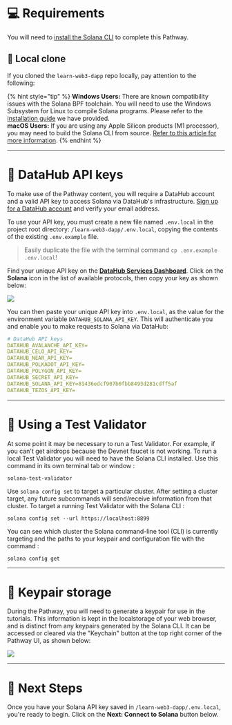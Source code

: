 # 💻 Requirements

You will need to [install the Solana CLI](https://docs.solana.com/cli/install-solana-cli-tools) to complete this Pathway.

## 🐑 Local clone

If you cloned the `learn-web3-dapp` repo locally, pay attention to the following:

{% hint style="tip" %}
**Windows Users:** There are known compatibility issues with the Solana BPF toolchain. You will need to use the Windows Subsystem for Linux to compile Solana programs. Please refer to the [installation guide](https://docs.figment.io/network-documentation/extra-guides/solana-setup-for-windows) we have provided.\
**macOS Users:** If you are using any Apple Silicon products (M1 processor), you may need to build the Solana CLI from source. [Refer to this article for more information](https://dev.to/codenjobs/how-to-make-solana-test-validator-work-with-a-macbook-with-m1-chip-5emd).
{% endhint %}

---

# 🧩 DataHub API keys

To make use of the Pathway content, you will require a DataHub account and a valid API key to access Solana via DataHub's infrastructure. [Sign up for a DataHub account](https://datahub.figment.io/sign_up) and verify your email address.

To use your API key, you must create a new file named `.env.local` in the project root directory: `/learn-web3-dapp/.env.local`, copying the contents of the existing `.env.example` file.

> Easily duplicate the file with the terminal command `cp .env.example .env.local`!

Find your unique API key on the [**DataHub Services Dashboard**](https://datahub.figment.io/). Click on the **Solana** icon in the list of available protocols, then copy your key as shown below:

![](https://raw.githubusercontent.com/figment-networks/learn-web3-dapp/main/markdown/__images__/solana/solana-setup-00.gif)

You can then paste your unique API key into `.env.local`, as the value for the environment variable `DATAHUB_SOLANA_API_KEY`. This will authenticate you and enable you to make requests to Solana via DataHub:

```yaml
# DataHub API keys
DATAHUB_AVALANCHE_API_KEY=
DATAHUB_CELO_API_KEY=
DATAHUB_NEAR_API_KEY=
DATAHUB_POLKADOT_API_KEY=
DATAHUB_POLYGON_API_KEY=
DATAHUB_SECRET_API_KEY=
DATAHUB_SOLANA_API_KEY=81436edcf907b0fbb8493d281cdff5af
DATAHUB_TEZOS_API_KEY=
```

---

# 🤖 Using a Test Validator

At some point it may be necessary to run a Test Validator. For example, if you can't get airdrops because the Devnet faucet is not working. To run a local Test Validator you will need to have the Solana CLI installed. Use this command in its own terminal tab or window :

```text
solana-test-validator
```

Use `solana config set` to target a particular cluster. After setting a cluster target, any future subcommands will send/receive information from that cluster. To target a running Test Validator with the Solana CLI :

```text
solana config set --url https://localhost:8899
```

You can see which cluster the Solana command-line tool (CLI) is currently targeting and the paths to your keypair and configuration file with the command :

```text
solana config get
```

---

# 🔐 Keypair storage

During the Pathway, you will need to generate a keypair for use in the tutorials. This information is kept in the localstorage of your web browser, and is distinct from any keypairs generated by the Solana CLI. It can be accessed or cleared via the "Keychain" button at the top right corner of the Pathway UI, as shown below:

![](https://raw.githubusercontent.com/figment-networks/learn-web3-dapp/main/markdown/__images__/solana/solana-setup-02.png)

---

# 👣 Next Steps

Once you have your Solana API key saved in `/learn-web3-dapp/.env.local`, you're ready to begin.
Click on the **Next: Connect to Solana** button below.
